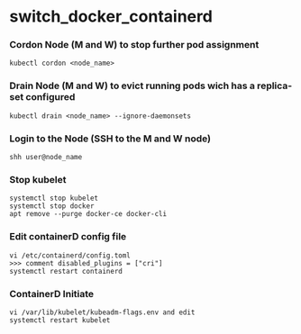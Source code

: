# switch_docker_containerd

### Cordon Node (M and W) to stop further pod assignment

```
kubectl cordon <node_name>
```

### Drain Node (M and W) to evict running pods wich has a replica-set configured

```
kubectl drain <node_name> --ignore-daemonsets
```

### Login to the Node (SSH to the M and W node)

```
shh user@node_name
```
### Stop kubelet

```
systemctl stop kubelet
systemctl stop docker
apt remove --purge docker-ce docker-cli
```
### Edit containerD config file

```
vi /etc/containerd/config.toml
>>> comment disabled_plugins = ["cri"]
systemctl restart containerd
```
### ContainerD Initiate

```
vi /var/lib/kubelet/kubeadm-flags.env and edit
systemctl restart kubelet
```
